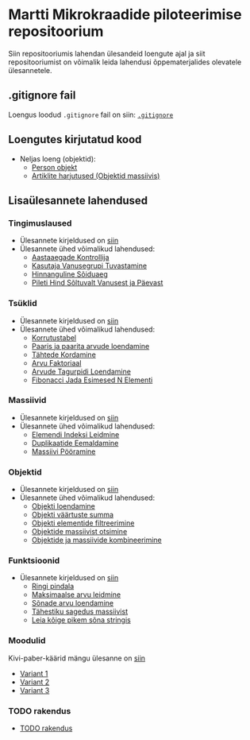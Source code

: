 # Martti Mikrokraadide piloteerimise repositoorium

Siin repositooriumis lahendan ülesandeid loengute ajal ja siit repositooriumist on võimalik leida lahendusi õppematerjalides olevatele ülesannetele.

## .gitignore fail

Loengus loodud `.gitignore` fail on siin: [`.gitignore`](./.gitignore)

## Loengutes kirjutatud kood

- Neljas loeng (objektid):
  - [Person objekt](./lessons/Objects/person.js)
  - [Artiklite harjutused (Objektid massiivis)](lessons/Objects/articles.js)

## Lisaülesannete lahendused

### Tingimuslaused

- Ülesannete kirjeldused on [siin](https://github.com/HK-Mikrokraadid/Veebiarendus/blob/c86b703e96f46deb8f6a2b07f23b0fac82df2b3b/Subjects/Programming-Basics/Topics/Conditionals/Exercises.md)
- Ülesannete ühed võimalikud lahendused:
  - [Aastaaegade Kontrollija](./solutions/Conditionals/season.js)
  - [Kasutaja Vanusegrupi Tuvastamine](./solutions/Conditionals/ageGroup.js)
  - [Hinnanguline Sõiduaeg](./solutions/Conditionals/traffic.js)
  - [Pileti Hind Sõltuvalt Vanusest ja Päevast](./solutions/Conditionals/ticket.js)

### Tsüklid

- Ülesannete kirjeldused on [siin](https://github.com/HK-Mikrokraadid/Veebiarendus/blob/c86b703e96f46deb8f6a2b07f23b0fac82df2b3b/Subjects/Programming-Basics/Topics/Loops/Exercises.md)
- Ülesannete ühed võimalikud lahendused:
  - [Korrutustabel](./solutions/Loops/multiplication.js)
  - [Paaris ja paarita arvude loendamine](./solutions/Loops/oddEven.js)
  - [Tähtede Kordamine](./solutions/Loops/hello.js)
  - [Arvu Faktoriaal](./solutions/Loops/factorial.js)
  - [Arvude Tagurpidi Loendamine](./solutions/Loops/backward.js)
  - [Fibonacci Jada Esimesed N Elementi](./solutions/Loops/fibonacci.js)

### Massiivid

- Ülesannete kirjeldused on [siin](https://github.com/HK-Mikrokraadid/Veebiarendus/blob/c86b703e96f46deb8f6a2b07f23b0fac82df2b3b/Subjects/Programming-Basics/Topics/Data-Structures/Exercises-Arrays.md)
- Ülesannete ühed võimalikud lahendused:
  - [Elemendi Indeksi Leidmine](./solutions/Arrays/index.js)
  - [Duplikaatide Eemaldamine](./solutions/Arrays/duplicates.js)
  - [Massiivi Pööramine](./solutions/Arrays/reverse.js)

### Objektid

- Ülesannete kirjeldused on [siin](https://github.com/HK-Mikrokraadid/Veebiarendus/blob/main/Subjects/Programming-Basics/Topics/Data-Structures/Exercises-Objects.md)
- Ülesannete ühed võimalikud lahendused:
  - [Objekti loendamine](./solutions/Objects/countingKeys.js)
  - [Objekti väärtuste summa](./solutions/Objects/sumOfValues.js)
  - [Objekti elementide filtreerimine](./solutions/Objects/filterValues.js)
  - [Objektide massiivist otsimine](./solutions/Objects/filterObjectFromArray.js)
  - [Objektide ja massiivide kombineerimine](./solutions/Objects/objectsAndArrays.js)

### Funktsioonid

- Ülesannete kirjeldused on [siin](https://github.com/HK-Mikrokraadid/Veebiarendus/blob/main/Subjects/Programming-Basics/Topics/Functions/Exercises.md)
  - [Ringi pindala](./solutions/Functions/circleArea.js)
  - [Maksimaalse arvu leidmine](./solutions/Functions/maxNumber.js)
  - [Sõnade arvu loendamine](./solutions/Functions/countWords.js)
  - [Tähestiku sagedus massiivist](./solutions/Functions/letterFrequencyInWords.js)
  - [Leia kõige pikem sõna stringis](./solutions/Functions/longestWordInString.js)

### Moodulid

Kivi-paber-käärid mängu ülesanne on [siin](https://github.com/HK-Mikrokraadid/Veebiarendus/blob/main/Subjects/Programming-Basics/Topics/Modules-Third-Party/Exercises.md)

- [Variant 1](https://github.com/HK-Mikrokraadid/Martti/tree/02186007cf910654bad0aa69edb8d9b7f789be3c/solutions/Rock-Paper-Scissors)
- [Variant 2](https://github.com/HK-Mikrokraadid/Martti/tree/f7f94ac37cd858e9c8492efc6ec5d92aebade768/solutions/Rock-Paper-Scissors)
- [Variant 3](https://github.com/HK-Mikrokraadid/Martti/tree/76422c09c9a01d4a638d651156bbdb5def3faee2/solutions/Rock-Paper-Scissors)

### TODO rakendus

- [TODO rakendus](./solutions/TODO/README.md)
